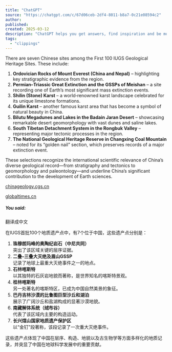 ```yaml
---
title: "ChatGPT"
source: "https://chatgpt.com/c/67d06ceb-2df4-8011-b8a7-0c21e08594c2"
author:
published:
created: 2025-03-12
description: "ChatGPT helps you get answers, find inspiration and be more productive. It is free to use and easy to try. Just ask and ChatGPT can help with writing, learning, brainstorming and more."
tags:
  - "clippings"
---
```

There are seven Chinese sites among the First 100 IUGS Geological Heritage Sites. These include:

1. **Ordovician Rocks of Mount Everest (China and Nepal)** – highlighting key stratigraphic evidence from the region.
2. **Permian–Triassic Great Extinction and the GSSPs of Meishan** – a site recording one of Earth’s most significant mass extinction events.
3. **Shilin (Stone) Karst** – a world‐renowned karst landscape celebrated for its unique limestone formations.
4. **Guilin Karst** – another famous karst area that has become a symbol of natural beauty in China.
5. **Bilutu Megadunes and Lakes in the Badain Jaran Desert** – showcasing remarkable desert geomorphology with vast dunes and saline lakes.
6. **South Tibetan Detachment System in the Rongbuk Valley** – representing major tectonic processes in the region.
7. **The National Geological Heritage Reserve in Changxing Coal Mountain** – noted for its “golden nail” section, which preserves records of a major extinction event.

These selections recognize the international scientific relevance of China’s diverse geological record—from stratigraphy and tectonics to geomorphology and paleontology—and underline China’s significant contribution to the development of Earth sciences.

[chinageology.cgs.cn](https://chinageology.cgs.cn/en/article/doi/10.31035/cg2023004?viewType=HTML)

  

[globaltimes.cn](https://www.globaltimes.cn/page/202210/1277993.shtml)

##### You said:

翻译成中文

在IUGS首批100个地质遗产点中，有7个位于中国，这些遗产点分别是：

1. **珠穆朗玛峰的奥陶纪岩石（中尼共同）**  
突出了该区域关键的层序证据。
2. **二叠–三叠大灭绝及眉山GSSP**  
记录了地球上最重大灭绝事件之一的地点。
3. **石林喀斯特**  
以其独特的石灰岩地貌而著称，是世界知名的喀斯特景观。
4. **桂林喀斯特**  
另一处著名的喀斯特区，已成为中国自然美景的象征。
5. **巴丹吉林沙漠的比鲁图巨型沙丘和湖泊**  
展示了广阔沙丘和盐湖构成的显著沙漠地貌。
6. **南藏解体系统（绒布谷）**  
代表了该区域内主要的构造运动。
7. **长兴煤山国家地质遗产保护区**  
以“金钉”段著称，该段记录了一次重大灭绝事件。

这些遗产点体现了中国在层序、构造、地貌以及古生物学等方面多样化的地质记录，并突显了中国在地球科学发展中的重要贡献。